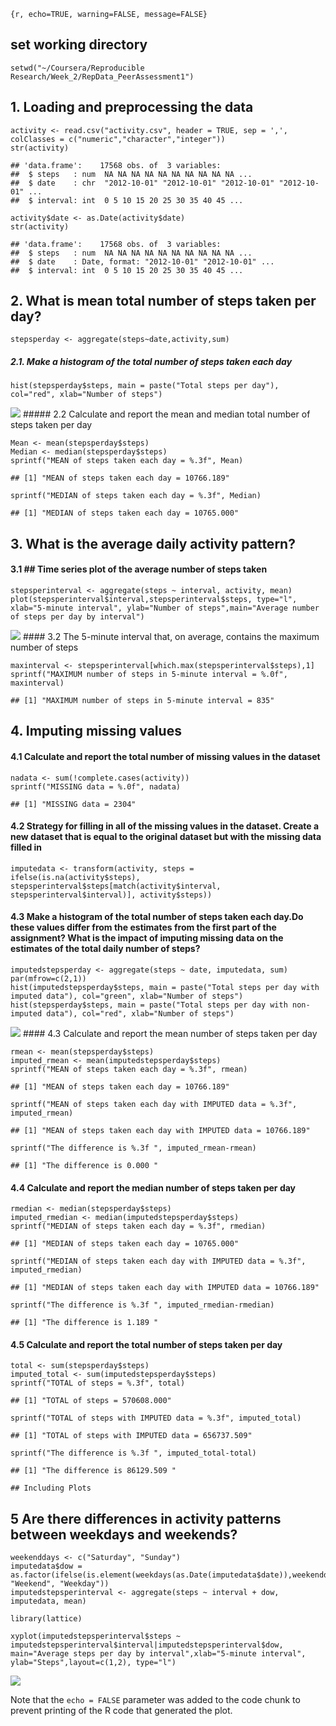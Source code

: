     {r, echo=TRUE, warning=FALSE, message=FALSE}

## set working directory

    setwd("~/Coursera/Reproducible Research/Week_2/RepData_PeerAssessment1")

## 1. Loading and preprocessing the data

    activity <- read.csv("activity.csv", header = TRUE, sep = ',', colClasses = c("numeric","character","integer"))
    str(activity)

    ## 'data.frame':    17568 obs. of  3 variables:
    ##  $ steps   : num  NA NA NA NA NA NA NA NA NA NA ...
    ##  $ date    : chr  "2012-10-01" "2012-10-01" "2012-10-01" "2012-10-01" ...
    ##  $ interval: int  0 5 10 15 20 25 30 35 40 45 ...

    activity$date <- as.Date(activity$date)
    str(activity)

    ## 'data.frame':    17568 obs. of  3 variables:
    ##  $ steps   : num  NA NA NA NA NA NA NA NA NA NA ...
    ##  $ date    : Date, format: "2012-10-01" "2012-10-01" ...
    ##  $ interval: int  0 5 10 15 20 25 30 35 40 45 ...

## 2. What is mean total number of steps taken per day?

    stepsperday <- aggregate(steps~date,activity,sum)

##### 2.1. Make a histogram of the total number of steps taken each day

    hist(stepsperday$steps, main = paste("Total steps per day"), col="red", xlab="Number of steps")

![](PA1_template_files/figure-markdown_strict/unnamed-chunk-4-1.png)
\##### 2.2 Calculate and report the mean and median total number of
steps taken per day

    Mean <- mean(stepsperday$steps)
    Median <- median(stepsperday$steps)
    sprintf("MEAN of steps taken each day = %.3f", Mean)

    ## [1] "MEAN of steps taken each day = 10766.189"

    sprintf("MEDIAN of steps taken each day = %.3f", Median)

    ## [1] "MEDIAN of steps taken each day = 10765.000"

## 3. What is the average daily activity pattern?

#### 3.1 \## Time series plot of the average number of steps taken

    stepsperinterval <- aggregate(steps ~ interval, activity, mean)
    plot(stepsperinterval$interval,stepsperinterval$steps, type="l", xlab="5-minute interval", ylab="Number of steps",main="Average number of steps per day by interval")

![](PA1_template_files/figure-markdown_strict/unnamed-chunk-6-1.png)
\#### 3.2 The 5-minute interval that, on average, contains the maximum
number of steps

    maxinterval <- stepsperinterval[which.max(stepsperinterval$steps),1]
    sprintf("MAXIMUM number of steps in 5-minute interval = %.0f", maxinterval)

    ## [1] "MAXIMUM number of steps in 5-minute interval = 835"

## 4. Imputing missing values

#### 4.1 Calculate and report the total number of missing values in the dataset

    nadata <- sum(!complete.cases(activity))
    sprintf("MISSING data = %.0f", nadata)

    ## [1] "MISSING data = 2304"

#### 4.2 Strategy for filling in all of the missing values in the dataset. Create a new dataset that is equal to the original dataset but with the missing data filled in

    imputedata <- transform(activity, steps = ifelse(is.na(activity$steps), stepsperinterval$steps[match(activity$interval, stepsperinterval$interval)], activity$steps))

#### 4.3 Make a histogram of the total number of steps taken each day.Do these values differ from the estimates from the first part of the assignment? What is the impact of imputing missing data on the estimates of the total daily number of steps?

    imputedstepsperday <- aggregate(steps ~ date, imputedata, sum)
    par(mfrow=c(2,1))
    hist(imputedstepsperday$steps, main = paste("Total steps per day with imputed data"), col="green", xlab="Number of steps")
    hist(stepsperday$steps, main = paste("Total steps per day with non-imputed data"), col="red", xlab="Number of steps")

![](PA1_template_files/figure-markdown_strict/unnamed-chunk-10-1.png)
\#### 4.3 Calculate and report the mean number of steps taken per day

    rmean <- mean(stepsperday$steps)
    imputed_rmean <- mean(imputedstepsperday$steps)
    sprintf("MEAN of steps taken each day = %.3f", rmean)

    ## [1] "MEAN of steps taken each day = 10766.189"

    sprintf("MEAN of steps taken each day with IMPUTED data = %.3f", imputed_rmean)

    ## [1] "MEAN of steps taken each day with IMPUTED data = 10766.189"

    sprintf("The difference is %.3f ", imputed_rmean-rmean)

    ## [1] "The difference is 0.000 "

#### 4.4 Calculate and report the median number of steps taken per day

    rmedian <- median(stepsperday$steps)
    imputed_rmedian <- median(imputedstepsperday$steps)
    sprintf("MEDIAN of steps taken each day = %.3f", rmedian)

    ## [1] "MEDIAN of steps taken each day = 10765.000"

    sprintf("MEDIAN of steps taken each day with IMPUTED data = %.3f", imputed_rmedian)

    ## [1] "MEDIAN of steps taken each day with IMPUTED data = 10766.189"

    sprintf("The difference is %.3f ", imputed_rmedian-rmedian)

    ## [1] "The difference is 1.189 "

#### 4.5 Calculate and report the total number of steps taken per day

    total <- sum(stepsperday$steps)
    imputed_total <- sum(imputedstepsperday$steps)
    sprintf("TOTAL of steps = %.3f", total)

    ## [1] "TOTAL of steps = 570608.000"

    sprintf("TOTAL of steps with IMPUTED data = %.3f", imputed_total)

    ## [1] "TOTAL of steps with IMPUTED data = 656737.509"

    sprintf("The difference is %.3f ", imputed_total-total)

    ## [1] "The difference is 86129.509 "

    ## Including Plots

## 5 Are there differences in activity patterns between weekdays and weekends?

    weekenddays <- c("Saturday", "Sunday")
    imputedata$dow = as.factor(ifelse(is.element(weekdays(as.Date(imputedata$date)),weekenddays), "Weekend", "Weekday"))
    imputedstepsperinterval <- aggregate(steps ~ interval + dow, imputedata, mean)

    library(lattice)

    xyplot(imputedstepsperinterval$steps ~ imputedstepsperinterval$interval|imputedstepsperinterval$dow, main="Average steps per day by interval",xlab="5-minute interval", ylab="Steps",layout=c(1,2), type="l")

![](PA1_template_files/figure-markdown_strict/unnamed-chunk-14-1.png)

Note that the `echo = FALSE` parameter was added to the code chunk to
prevent printing of the R code that generated the plot.
